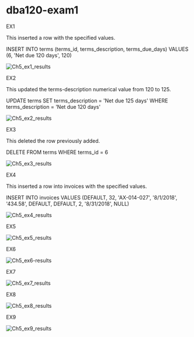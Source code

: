 # dba120-exam1

EX1

This inserted a row with the specified values.

INSERT INTO terms
  (terms_id, terms_description, terms_due_days)
VALUES
  (6, 'Net due 120 days', 120)

![Ch5_ex1_results](https://user-images.githubusercontent.com/122377083/216854246-da663a43-bc01-4e04-9d31-cea63e8cb91f.png)

EX2

This updated the terms-description numerical value from 120 to 125.

UPDATE terms
SET terms_description = 'Net due 125 days'
WHERE terms_description = 'Net due 120 days'

![Ch5_ex2_results](https://user-images.githubusercontent.com/122377083/216854258-d5df9b63-f070-4611-8e7c-b8a1888cad5c.png)

EX3

This deleted the row previously added.

DELETE FROM terms
WHERE terms_id = 6

![Ch5_ex3_results](https://user-images.githubusercontent.com/122377083/216854265-9f7ba27d-364c-46fd-85dd-b547fd1dbaf1.png)

EX4

This inserted a row into invoices with the specified values.

INSERT INTO invoices VALUES
(DEFAULT, 32, 'AX-014-027', '8/1/2018', '434.58', DEFAULT, DEFAULT, 2, '8/31/2018', NULL)

![Ch5_ex4_results](https://user-images.githubusercontent.com/122377083/216854279-14271fda-ec59-4cc8-acef-f349f6fd3351.png)

EX5

![Ch5_ex5_results](https://user-images.githubusercontent.com/122377083/216854288-94f1effe-5d48-4d3a-8f41-1e550f5956f7.png)

EX6

![Ch5_ex6-results](https://user-images.githubusercontent.com/122377083/216854301-a50c7f84-aaec-436b-9dfc-698e8cd6c8e1.png)

EX7

![Ch5_ex7_results](https://user-images.githubusercontent.com/122377083/216854320-834ba004-5fbb-4e8b-90ad-5a76d8e8e7da.png)

EX8

![Ch5_ex8_results](https://user-images.githubusercontent.com/122377083/216854338-9940e32a-b7b3-47fa-9f78-d5658f6f8640.png)

EX9

![Ch5_ex9_results](https://user-images.githubusercontent.com/122377083/216854345-2cbef504-756c-4bcf-a96b-8358fa4f2225.png)
